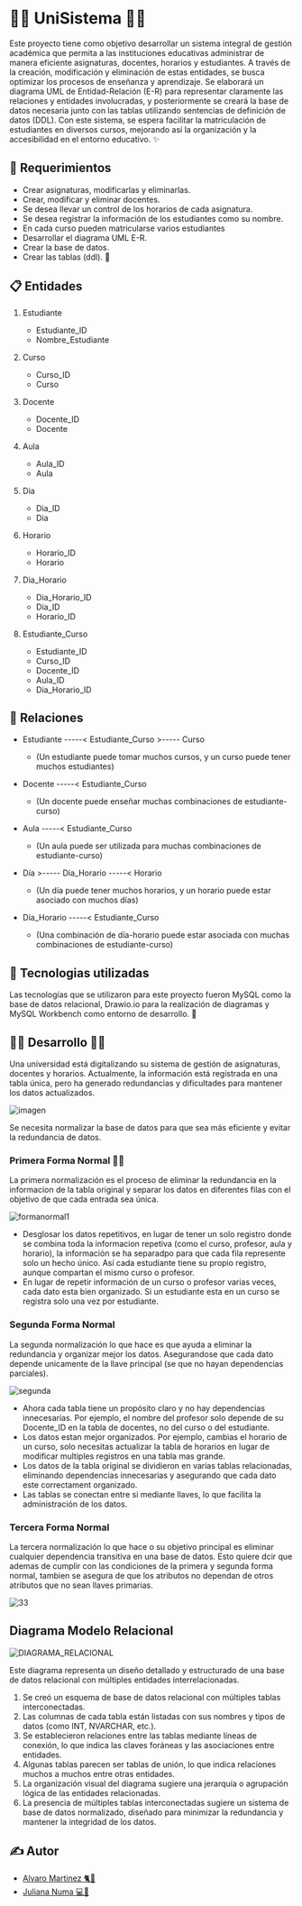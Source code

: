 # 👩‍🎓 UniSistema 👨‍🎓

Este proyecto tiene como objetivo desarrollar un sistema integral de gestión académica que permita a las instituciones educativas administrar de manera eficiente asignaturas, docentes, horarios y estudiantes. A través de la creación, modificación y eliminación de estas entidades, se busca optimizar los procesos de enseñanza y aprendizaje. Se elaborará un diagrama UML de Entidad-Relación (E-R) para representar claramente las relaciones y entidades involucradas, y posteriormente se creará la base de datos necesaria junto con las tablas utilizando sentencias de definición de datos (DDL). Con este sistema, se espera facilitar la matriculación de estudiantes en diversos cursos, mejorando así la organización y la accesibilidad en el entorno educativo. ✨

## 🏁 Requerimientos

- Crear asignaturas, modificarlas y eliminarlas.
- Crear, modificar y eliminar docentes.
- Se desea llevar un control de los horarios de cada asignatura.
- Se desea registrar la información de los estudiantes como su nombre.
- En cada curso pueden matricularse varios estudiantes
- Desarrollar el diagrama UML E-R.
- Crear la base de datos.
- Crear las tablas (ddl). 🎉

## 📋 Entidades

1. Estudiante
   - Estudiante_ID 
   - Nombre_Estudiante

2. Curso 
   - Curso_ID 
   - Curso

3. Docente 
   - Docente_ID 
   - Docente

4. Aula 
   - Aula_ID 
   - Aula

5. Dia 
   - Dia_ID 
   - Dia

6. Horario 
   - Horario_ID 
   - Horario

7. Dia_Horario 
   - Dia_Horario_ID 
   - Dia_ID 
   - Horario_ID 

8. Estudiante_Curso 
   - Estudiante_ID 
   - Curso_ID 
   - Docente_ID 
   - Aula_ID 
   - Dia_Horario_ID 

## 🤝 Relaciones

- Estudiante -----< Estudiante_Curso >----- Curso
  -  (Un estudiante puede tomar muchos cursos, y un curso puede tener muchos estudiantes)

- Docente -----< Estudiante_Curso
  -  (Un docente puede enseñar muchas combinaciones de estudiante-curso)

- Aula -----< Estudiante_Curso
  -  (Un aula puede ser utilizada para muchas combinaciones de estudiante-curso)

- Día >----- Día_Horario -----< Horario
  -  (Un día puede tener muchos horarios, y un horario puede estar asociado con muchos días)

- Día_Horario -----< Estudiante_Curso
  -  (Una combinación de día-horario puede estar asociada con muchas combinaciones de estudiante-curso)


## 🚀 Tecnologias utilizadas

 Las tecnologías que se utilizaron para este proyecto fueron MySQL como la base de datos relacional, Drawio.io para la realización de diagramas y MySQL Workbench como entorno de desarrollo. 🌟

 ## 👩‍🔧 Desarrollo 👨‍🔧

Una universidad está digitalizando su sistema de gestión de asignaturas, docentes y horarios. Actualmente, la información está registrada en una tabla única, pero ha generado redundancias y dificultades para mantener los datos actualizados.

![imagen](https://github.com/user-attachments/assets/f8da1662-7749-4800-9b8b-5c9494e6f088)

Se necesita normalizar la base de datos para que sea más eficiente y evitar la redundancia de datos.

### Primera Forma Normal 👩‍💻
La primera normalización es el proceso de eliminar la redundancia en la informacion de la tabla original y separar los datos en diferentes filas con el objetivo de que cada entrada sea única. 

![formanormal1](https://github.com/user-attachments/assets/e4a922fe-f558-4b79-a3da-ff98194288ac)

- Desglosar los datos repetitivos, en lugar de tener un solo registro donde se combina toda la informacion repetiva (como el curso, profesor, aula y horario), la información se ha separadpo para que cada fila represente solo un hecho único. Así cada estudiante tiene su propio registro, aunque compartan el mismo curso o profesor.
- En lugar de repetir información de un curso o profesor varias veces, cada dato esta bien organizado. Si un estudiante esta en un curso se registra solo una vez por estudiante.

### Segunda Forma Normal
La segunda normalización lo que hace es que ayuda a eliminar la redundancia y organizar mejor los datos. Asegurandose que cada dato depende unicamente de la llave principal (se que no hayan dependencias parciales).

![segunda](https://github.com/user-attachments/assets/352078d0-71dd-4753-af05-928572bfbd2d)

- Ahora cada tabla tiene un propósito claro y no hay dependencias innecesarias. Por ejemplo, el nombre del profesor solo depende de su Docente_ID en la tabla de docentes, no del curso o del estudiante.
- Los datos estan mejor organizados. Por ejemplo, cambias el horario de un curso, solo necesitas actualizar la tabla de horarios en lugar de modificar multiples registros en una tabla mas grande.
- Los datos de la tabla original se dividieron en varias tablas relacionadas, eliminando dependencias innecesarias y asegurando que cada dato este correctament organizado.
- Las tablas se conectan entre si mediante llaves, lo que facilita la administración de los datos.

### Tercera Forma Normal
La tercera normalización lo que hace o su objetivo principal es eliminar cualquier dependencia transitiva en una base de datos. Esto quiere dcir que ademas de cumplir con las condiciones de la primera y segunda forma normal, tambien se asegura de que los atributos no dependan de otros atributos que no sean llaves primarias.

![33](https://github.com/user-attachments/assets/899d9c8f-463a-4797-9044-d6baee92611c)




## Diagrama Modelo Relacional

![DIAGRAMA_RELACIONAL](https://github.com/user-attachments/assets/4dc4fb02-4fa4-4e43-81da-fe7bf7d9d2f5)

Este diagrama representa un diseño detallado y estructurado de una base de datos relacional con múltiples entidades interrelacionadas.

1. Se creó un esquema de base de datos relacional con múltiples tablas interconectadas.
2. Las columnas de cada tabla están listadas con sus nombres y tipos de datos (como INT, NVARCHAR, etc.).
3. Se establecieron relaciones entre las tablas mediante líneas de conexión, lo que indica las claves foráneas y las asociaciones entre entidades.
4. Algunas tablas parecen ser tablas de unión, lo que indica relaciones muchos a muchos entre otras entidades.
5. La organización visual del diagrama sugiere una jerarquía o agrupación lógica de las entidades relacionadas.
6. La presencia de múltiples tablas interconectadas sugiere un sistema de base de datos normalizado, diseñado para minimizar la redundancia y mantener la integridad de los datos.


## ✍️ Autor
- [Alvaro Martinez 🐈🔮](https://github.com/alvaroMartinez13)
- [Juliana Numa 💻🧁](https://github.com/Juliana0121)
